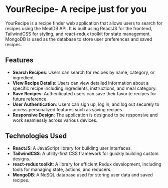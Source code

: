 # YourRecipe- A recipe just for you

YourRecipe is a recipe finder web application that allows users to search for recipes using the MealDB API. It is built using ReactJS for the frontend, TailwindCSS for styling, and react-redux toolkit for state management. MongoDB is used as the database to store user preferences and saved recipes.

## Features

- **Search Recipes**: Users can search for recipes by name, category, or ingredient.
- **View Recipe Details**: Users can view detailed information about a specific recipe including ingredients, instructions, and meal category.
- **Save Recipes**: Authenticated users can save their favorite recipes for future reference.
- **User Authentication**: Users can sign up, log in, and log out securely to access personalized features such as saving recipes.
- **Responsive Design**: The application is designed to be responsive and work seamlessly across various devices.

## Technologies Used

- **ReactJS**: A JavaScript library for building user interfaces.
- **TailwindCSS**: A utility-first CSS framework for quickly building custom designs.
- **react-redux toolkit**: A library for efficient Redux development, including tools for managing state, actions, and reducers.
- **MongoDB**: A NoSQL database used for storing user data and saved recipes.
